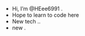 - Hi, I’m @HEee6991 .
- Hope to learn to code here 
- New tech ..
- new .

<!---
HEee6991/HEee6991 is a ✨ special ✨ repository because its `README.md` (this file) appears on your GitHub profile.
You can click the Preview link to take a look at your changes.
--->
